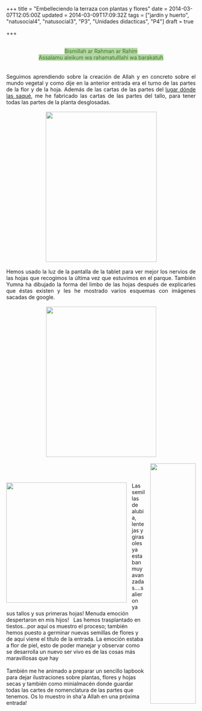 +++
title = "Embelleciendo la terraza con plantas y flores"
date = 2014-03-07T12:05:00Z
updated = 2014-03-09T17:09:32Z
tags = ["jardín y huerto", "natusocial4", "natusocial3", "P3", "Unidades didacticas", "P4"]
draft = true

+++

<div dir="ltr" style="text-align: left;" trbidi="on"><br /><div style="text-align: center;"><span style="background-color: #b6d7a8; color: #38761d;">Bismillah ar Rahman ar Rahim</span></div><div style="text-align: center;"><span style="background-color: #b6d7a8; color: #38761d;">Assalamu aleikum wa rahamatulllahi wa barakatuh</span></div><div style="text-align: justify;"><span style="background-color: #b6d7a8; color: #38761d;"><br /></span></div><br /><div style="text-align: justify;">Seguimos aprendiendo sobre la creación de Allah y en concreto sobre el mundo vegetal y como dije en la anterior entrada era el turno de las partes de la flor y de la hoja. Además de las cartas de las partes del <a href="http://www.creciendoconmontessori.com/search/label/Bot%C3%A1nica" target="_blank">lugar dónde las saqué</a>, me he fabricado las cartas de las partes del tallo, para tener todas las partes de la planta desglosadas.</div><div style="text-align: justify;"><br /></div><div class="separator" style="clear: both; text-align: center;"><a href="https://images-blogger-opensocial.googleusercontent.com/gadgets/proxy?url=http%3A%2F%2Flh5.ggpht.com%2F-NXogkik1Lxg%2FUxmn4Ohbo6I%2FAAAAAAAAGn0%2FtY0C9KPx9Xc%2Fs640%2FPhotoGrid_1394029591770.jpg&amp;container=blogger&amp;gadget=a&amp;rewriteMime=image%2F*" imageanchor="1" style="margin-left: 1em; margin-right: 1em;"><img border="0" src="http://lh5.ggpht.com/-NXogkik1Lxg/Uxmn4Ohbo6I/AAAAAAAAGn0/tY0C9KPx9Xc/s640/PhotoGrid_1394029591770.jpg" height="400" width="295" /></a></div><div style="text-align: justify;"><br /></div><div style="text-align: justify;">Hemos usado la luz de la pantalla de la tablet para ver mejor los nervios de las hojas que recogimos la última vez que estuvimos en el parque. También Yumna ha dibujado la forma del limbo de las hojas después de explicarles que éstas existen y les he mostrado varios esquemas con imágenes sacadas de google.</div><div style="text-align: justify;"><br /></div><div class="separator" style="clear: both; text-align: center;"><a href="https://images-blogger-opensocial.googleusercontent.com/gadgets/proxy?url=http%3A%2F%2Flh3.ggpht.com%2F-oHXb9vMh8K8%2FUxmoAI_Fu9I%2FAAAAAAAAGn8%2FhUYzGZiJlNk%2Fs640%2FPhotoGrid_1394029801850.jpg&amp;container=blogger&amp;gadget=a&amp;rewriteMime=image%2F*" imageanchor="1" style="margin-left: 1em; margin-right: 1em;"><img border="0" src="http://lh3.ggpht.com/-oHXb9vMh8K8/UxmoAI_Fu9I/AAAAAAAAGn8/hUYzGZiJlNk/s640/PhotoGrid_1394029801850.jpg" height="400" width="293" /></a></div><div style="text-align: justify;"><br /></div><div style="text-align: justify;"><a href="https://images-blogger-opensocial.googleusercontent.com/gadgets/proxy?url=http%3A%2F%2Flh5.ggpht.com%2F-HpZ6tC3DvhI%2FUxmnrF3DIWI%2FAAAAAAAAGnk%2F1ApMaobirXY%2Fs640%2FPhotoGrid_1393869599243.jpg&amp;container=blogger&amp;gadget=a&amp;rewriteMime=image%2F*" imageanchor="1" style="clear: right; float: right; margin-bottom: 1em; margin-left: 1em;"><img border="0" src="http://lh5.ggpht.com/-HpZ6tC3DvhI/UxmnrF3DIWI/AAAAAAAAGnk/1ApMaobirXY/s640/PhotoGrid_1393869599243.jpg" height="640" width="121" /></a></div><div style="text-align: justify;"><br /></div><div><br /></div><div><br /></div><div><a href="https://images-blogger-opensocial.googleusercontent.com/gadgets/proxy?url=http%3A%2F%2Flh3.ggpht.com%2F-LN1X8yIw4Os%2FUxmnwwbO8qI%2FAAAAAAAAGns%2FZy1fwcvmYAU%2Fs640%2FPhotoGrid_1393869760349.jpg&amp;container=blogger&amp;gadget=a&amp;rewriteMime=image%2F*" imageanchor="1" style="clear: left; float: left; margin-bottom: 1em; margin-right: 1em;"><img border="0" src="http://lh3.ggpht.com/-LN1X8yIw4Os/UxmnwwbO8qI/AAAAAAAAGns/Zy1fwcvmYAU/s640/PhotoGrid_1393869760349.jpg" height="320" width="320" /></a></div><div><span style="text-align: justify;">Las semillas de alubia, lentejas y girasoles ya estaban muy avanzadas....salieron ya sus tallos y sus primeras hojas! Menuda emoción despertaron en mis hijos!&nbsp;&nbsp; Las hemos trasplantado en tiestos...por aquí os muestro el proceso; también hemos puesto a germinar nuevas semillas de flores y de aquí viene el título de la entrada. La emoción estaba a flor de piel, esto de poder manejar y observar como se desarrolla un nuevo ser vivo es de las cosas más maravillosas que hay</span></div><span style="text-align: justify;"><br /></span><span style="text-align: justify;">También me he animado a preparar un sencillo lapbook para dejar ilustraciones sobre plantas, flores y hojas secas y también como minialmacén donde guardar todas las cartes de nomenclatura de las partes que tenemos. Os lo muestro in sha'a Allah en una próxima entrada!</span></div>
